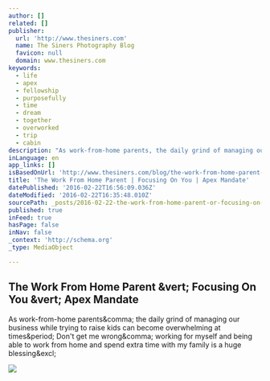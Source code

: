 ```yaml
---
author: []
related: []
publisher:
  url: 'http://www.thesiners.com'
  name: The Siners Photography Blog
  favicon: null
  domain: www.thesiners.com
keywords:
  - life
  - apex
  - fellowship
  - purposefully
  - time
  - dream
  - together
  - overworked
  - trip
  - cabin
description: "As work-from-home parents, the daily grind of managing our business while trying to raise kids can become overwhelming at times. Don't get me wrong, working for myself and being able to work from home and spend extra time with my family is a huge blessing!"
inLanguage: en
app_links: []
isBasedOnUrl: 'http://www.thesiners.com/blog/the-work-from-home-parent-focusing-on-you-apex-mandate/'
title: 'The Work From Home Parent | Focusing On You | Apex Mandate'
datePublished: '2016-02-22T16:56:09.036Z'
dateModified: '2016-02-22T16:35:48.010Z'
sourcePath: _posts/2016-02-22-the-work-from-home-parent-or-focusing-on-you-or-apex-mandate.md
published: true
inFeed: true
hasPage: false
inNav: false
_context: 'http://schema.org'
_type: MediaObject

---
```

<article style=""><h1>The Work From Home Parent &amp;vert; Focusing On You &amp;vert; Apex Mandate</h1><p>As work-from-home parents&amp;comma; the daily grind of managing our business while trying to raise kids can become overwhelming at times&amp;period; Don't get me wrong&amp;comma; working for myself and being able to work from home and spend extra time with my family is a huge blessing&amp;excl;</p><img src="http://www.thesiners.com/blog/wp-content/uploads/2016/02/19-14010-post/Lake-Tahoe-2016-Blog_0022(pp_w1200_h799).jpg" /></article>